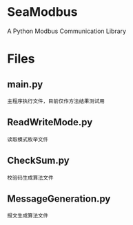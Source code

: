 # SeaModbus
A Python Modbus Communication Library

# Files

## main.py
    主程序执行文件，目前仅作方法结果测试用

## ReadWriteMode.py
    读取模式枚举文件

## CheckSum.py
    校验码生成算法文件

## MessageGeneration.py
    报文生成算法文件